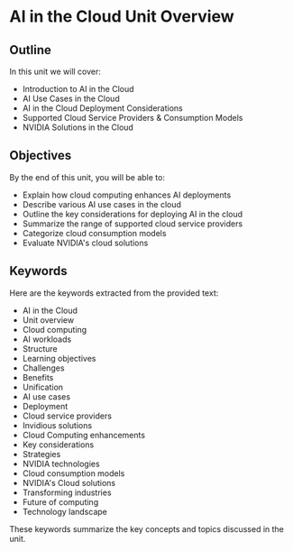 # AI in the Cloud Unit Overview

## Outline
In this unit we will cover:
- Introduction to AI in the Cloud
- AI Use Cases in the Cloud
- AI in the Cloud Deployment Considerations
- Supported Cloud Service Providers & Consumption Models
- NVIDIA Solutions in the Cloud

## Objectives
By the end of this unit, you will be able to:
- Explain how cloud computing enhances AI deployments
- Describe various AI use cases in the cloud
- Outline the key considerations for deploying AI in the cloud
- Summarize the range of supported cloud service providers
- Categorize cloud consumption models
- Evaluate NVIDIA's cloud solutions

## Keywords
Here are the keywords extracted from the provided text:

- AI in the Cloud
- Unit overview
- Cloud computing
- AI workloads
- Structure
- Learning objectives
- Challenges
- Benefits
- Unification
- AI use cases
- Deployment
- Cloud service providers
- Invidious solutions
- Cloud Computing enhancements
- Key considerations
- Strategies
- NVIDIA technologies
- Cloud consumption models
- NVIDIA's Cloud solutions
- Transforming industries
- Future of computing
- Technology landscape

These keywords summarize the key concepts and topics discussed in the unit.
